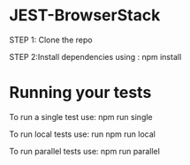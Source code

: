 # JEST-BrowserStack

STEP 1: Clone the repo 

STEP 2:Install dependencies using : npm install

# Running your tests
To run a single test use:  npm run single

To run local tests use: run npm run local

To run parallel tests use: npm run parallel

